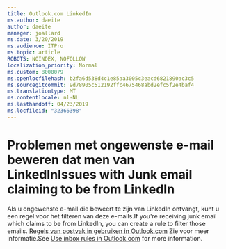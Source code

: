 ```yaml
---
title: Outlook.com LinkedIn
ms.author: daeite
author: daeite
manager: joallard
ms.date: 3/20/2019
ms.audience: ITPro
ms.topic: article
ROBOTS: NOINDEX, NOFOLLOW
localization_priority: Normal
ms.custom: 8000079
ms.openlocfilehash: b2fa6d538d4c1e85aa3005c3eacd6821890ac3c5
ms.sourcegitcommit: 9d78905c512192ffc4675468abd2efc5f2e4baf4
ms.translationtype: MT
ms.contentlocale: nl-NL
ms.lasthandoff: 04/23/2019
ms.locfileid: "32366398"
---
```

# <a name="issues-with-junk-email-claiming-to-be-from-linkedin"></a><span data-ttu-id="1fc59-102">Problemen met ongewenste e-mail beweren dat men van LinkedIn</span><span class="sxs-lookup"><span data-stu-id="1fc59-102">Issues with Junk email claiming to be from LinkedIn</span></span>

<span data-ttu-id="1fc59-103">Als u ongewenste e-mail die beweert te zijn van LinkedIn ontvangt, kunt u een regel voor het filteren van deze e-mails.</span><span class="sxs-lookup"><span data-stu-id="1fc59-103">If you're receiving junk email which claims to be from LinkedIn, you can create a rule to filter those emails.</span></span>
<span data-ttu-id="1fc59-104">[Regels van postvak in gebruiken in Outlook.com](https://aka.ms/OutlookComInboxRules) Zie voor meer informatie.</span><span class="sxs-lookup"><span data-stu-id="1fc59-104">See [Use inbox rules in Outlook.com](https://aka.ms/OutlookComInboxRules) for more information.</span></span>


